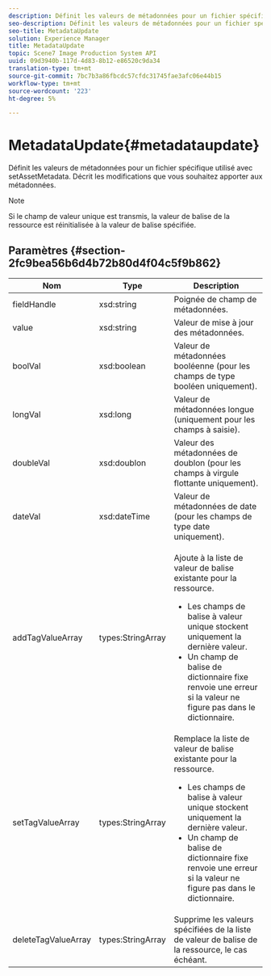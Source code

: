 ```yaml
---
description: Définit les valeurs de métadonnées pour un fichier spécifique utilisé avec setAssetMetadata. Décrit les modifications que vous souhaitez apporter aux métadonnées.
seo-description: Définit les valeurs de métadonnées pour un fichier spécifique utilisé avec setAssetMetadata. Décrit les modifications que vous souhaitez apporter aux métadonnées.
seo-title: MetadataUpdate
solution: Experience Manager
title: MetadataUpdate
topic: Scene7 Image Production System API
uuid: 09d3940b-117d-4d83-8b12-e86520c9da34
translation-type: tm+mt
source-git-commit: 7bc7b3a86fbcdc57cfdc31745fae3afc06e44b15
workflow-type: tm+mt
source-wordcount: '223'
ht-degree: 5%

---
```



# MetadataUpdate{#metadataupdate}

Définit les valeurs de métadonnées pour un fichier spécifique utilisé avec setAssetMetadata. Décrit les modifications que vous souhaitez apporter aux métadonnées.

>[!NOTE]
>
>Si le champ de valeur unique est transmis, la valeur de balise de la ressource est réinitialisée à la valeur de balise spécifiée.

## Paramètres {#section-2fc9bea56b6d4b72b80d4f04c5f9b862}

<table id="table_04100BB8ABD84EF68B0A7CE3AD946414"> 
 <thead> 
  <tr> 
   <th colname="col1" class="entry"> Nom </th> 
   <th colname="col2" class="entry"> Type </th> 
   <th colname="col3" class="entry"> Description </th> 
  </tr> 
 </thead>
 <tbody> 
  <tr> 
   <td colname="col1"> <span class="codeph"> <span class="varname"> fieldHandle</span> </span> </td> 
   <td colname="col2"> <span class="codeph"> xsd:string</span> </td> 
   <td colname="col3"> Poignée de champ de métadonnées. </td> 
  </tr> 
  <tr> 
   <td colname="col1"> <span class="codeph"> <span class="varname"> value</span> </span> </td> 
   <td colname="col2"> <span class="codeph"> xsd:string</span> </td> 
   <td colname="col3"> Valeur de mise à jour des métadonnées. </td> 
  </tr> 
  <tr> 
   <td colname="col1"> <span class="codeph"> <span class="varname"> boolVal</span> </span> </td> 
   <td colname="col2"> <span class="codeph"> xsd:boolean</span> </td> 
   <td colname="col3"> Valeur de métadonnées booléenne (pour les champs de type booléen uniquement). </td> 
  </tr> 
  <tr> 
   <td colname="col1"> <span class="codeph"> <span class="varname"> longVal</span> </span> </td> 
   <td colname="col2"> <span class="codeph"> xsd:long</span> </td> 
   <td colname="col3"> Valeur de métadonnées longue (uniquement pour les champs à saisie). </td> 
  </tr> 
  <tr> 
   <td colname="col1"> <span class="codeph"> <span class="varname"> doubleVal</span> </span> </td> 
   <td colname="col2"> <span class="codeph"> xsd:doublon</span> </td> 
   <td colname="col3"> Valeur des métadonnées de doublon (pour les champs à virgule flottante uniquement). </td> 
  </tr> 
  <tr> 
   <td colname="col1"> <span class="codeph"> <span class="varname"> dateVal</span> </span> </td> 
   <td colname="col2"> <span class="codeph"> xsd:dateTime</span> </td> 
   <td colname="col3"> Valeur de métadonnées de date (pour les champs de type date uniquement). </td> 
  </tr> 
  <tr> 
   <td colname="col1"> <span class="codeph"> <span class="varname"> addTagValueArray</span> </span> </td> 
   <td colname="col2"> <span class="codeph"> types:StringArray</span> </td> 
   <td colname="col3"> <p>Ajoute à la liste de valeur de balise existante pour la ressource. 
     <ul id="ul_08DE6C490B614560A6118E7AC59720E3"> 
      <li id="li_358A3BDC0EC94CCF8178CD789F09F804">Les champs de balise à valeur unique stockent uniquement la dernière valeur. </li> 
      <li id="li_3F47D3A3C63A4752BF9A45F7B00A6E70">Un champ de balise de dictionnaire fixe renvoie une erreur si la valeur ne figure pas dans le dictionnaire. </li> 
     </ul> </p> </td> 
  </tr> 
  <tr> 
   <td colname="col1"> <span class="codeph"> <span class="varname"> setTagValueArray</span> </span> </td> 
   <td colname="col2"> <span class="codeph"> types:StringArray</span> </td> 
   <td colname="col3">Remplace la liste de valeur de balise existante pour la ressource. 
    <ul id="ul_941C915C69E84CF2AC5938378837EB92"> 
     <li id="li_6E85019335034B2EB1302696AE690ED5">Les champs de balise à valeur unique stockent uniquement la dernière valeur. </li> 
     <li id="li_0DC56717EBB642D29FB7A3D043CEDED1">Un champ de balise de dictionnaire fixe renvoie une erreur si la valeur ne figure pas dans le dictionnaire. </li> 
    </ul> </td> 
  </tr> 
  <tr> 
   <td colname="col1"> <span class="codeph"> <span class="varname"> deleteTagValueArray</span> </span> </td> 
   <td colname="col2"> <span class="codeph"> types:StringArray</span> </td> 
   <td colname="col3"> Supprime les valeurs spécifiées de la liste de valeur de balise de la ressource, le cas échéant. </td> 
  </tr> 
 </tbody> 
</table>

